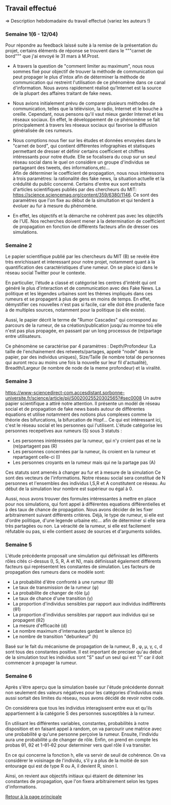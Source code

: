 ## Travail effectué 

=> Description hebdomadaire du travail effectué (variez les auteurs !)

### Semaine 1(6 - 12/04)
Pour répondre au feedback laissé suite à la remise de la présentation du projet, certains éléments de réponse se trouvent dans le """carnet de bord""" que j'ai envoyé le 31 mars à M.Prost.  
- A travers la question de "comment limiter au maximum", nous nous sommes fixé pour objectif de trouver la méthode de communication qui peut propager le plus d'intox afin de déterminer la méthode de communication qui restreint l'utilisation de ce phénomène dans ce canal d'information. Nous avons rapidement réalisé qu'Internet est la source de la plupart des affaires traitant de fake news.

- Nous avions initialement prévu de comparer plusieurs méthodes de communication, telles que la télévision, la radio, Internet et le bouche à oreille. Cependant, nous pensons qu'il vaut mieux garder Internet et les réseaux sociaux. En effet, le développement de ce phénomène se fait principalement à travers les réseaux sociaux qui favorise la diffusion généralisée de ces rumeurs.

- Nous comptions nous fier sur les études et données envoyées dans le "carnet de bord", qui contient différentes infographies et statisques permettant de dresser et définir certains coefficient et chiffres intéressants pour notre étude. Elle se focalisera du coup sur un seul réseau social dans le quel on considère un groupe d'individus se partageant des tweets, des informations,etc...  
Afin de déterminer le coefficient de propagation, nous nous intéressons à trois paramètres: la rationalité des fake news, la situation actuelle et la crédulité du public concerné. Certains d'entre eux sont extraits d'articles scientifiques publiés par des chercheurs du MIT:
 https://science.sciencemag.org/content/359/6380/1146. 
Ce sont des paramètres que  l'on fixe au début de la simultation et qui tendent à évoluer au fur à mesure du phénomène.

- En effet, les objectifs et la démarche ne cohèrent pas avec les objectifs de l'UE. Nos recherches doivent mener à la determination de coefficient de propagation en fonction de différents facteurs afin de dresser ces simulations. 

### Semaine 2
Le papier scientifique publié par les chercheurs du MIT (B) se revèle être très enrichissant et interessant pour notre projet, notamment quant à la quantification des caractéristiques d'une rumeur. On se place ici dans le réseau social Twitter pour le contexte.

En particulier, l'étude a classé et catégorisé les centres d'intérêt qui ont généré le plus d'interaction et de communication avec des Fake News. La politique et les légendes urbaines sont les thèmes impliqués dans ces rumeurs et se propagent à plus de gens en moins de temps. En effet, démystifier ces nouvelles n'est pas si facile, car elle doit être prudente face à de multiples sources, notamment pour la politique (si elle existe).

Aussi, le papier décrit le terme de "Rumor Cascades" qui correspond au parcours de la rumeur, de sa création/publication jusqu'au momne toù elle n'est pas plus propagée, en passant par un long processus de (re)partage entre utilisateurs. 

Ce phénomène se caractérise par 4 paramètres : Depth/Profondeur (La taille de l'enchainement des retweets/partages, appelé "node" dans le papier,  par des individus uniques), Size/Taille (le nombre total de personnes qui auront recu au moins une fois la nouvelle sur leur fil d'actualité), Breadth/Largeur (le nombre de node de la meme profondeur) et la viralité.

### Semaine 3
https://www-sciencedirect-com.accesdistant.sorbonne-universite.fr/science/article/pii/S0020025520302565?#sec0008
Un autre papier scientifique a attiré notre attention. Il présente un modèl de réseau social et de propagation de fake news basés autour de différentes équations et utilise notamment des notions plus complexes comme la théorie des bifurcations, la bifurcation  de Hopf...
Ce qui est intéressant ici, c'est le réseau social et les personnes qui l'utilisent.
L'étude catégorise les personnes recepetives aux rumeurs (S) sous 3 statuts : 
- Les personnes inintéressées par la rumeur, qui n'y croient pas et ne la (re)partagent pas (R)
- Les personnes concernées par la rumeur, ils croient en la rumeur et repartagent celle-ci (I)
- Les personnes croyants en la rumeur mais qui ne la partage pas (A)

Ces statuts sont amenés à changer au fur et à mesure de la simulation
Ce sont des vecteurs de l'informations. 
Notre réseau social sera constitué de N personnes et l'ensembles des individus I,S,R et A constitutent ce réseau. Au début de la simulation leur nombre est supérieur ou égal à 0.  

Aussi, nous avons trouver des formules intéressantes à mettre en place pour nos simulations, qui font appel à différentes equations différentielles et à des taux de chance de propagation.
Nous avons décider de les fixer arbitrairement suivant différents critères. Déjà, le type de rumeur, si elle est d'ordre politique, d'une legende urbaine etc... afin de déterminer si elle sera très partagées ou non. La véracité de la rumeur, si elle est facilement réfutable ou pas, si elle contient assez de sources et d'arguments solides.


### Semaine 5

L'étude précédente proposait une simulation qui définissait les différents rôles cités ci-dessus (I, S, R, A et N), mais définissait également différents facteurs qui représentent les constantes de simulation. Les facteurs de propagation des rumeurs dans ce modèle sont:

- La probabilité d'être confronté à une rumeur (B)
- Le taux de transmission de la rumeur (φ)
- La probabilite de changer de rôle (μ)
- Le taux de chance d'une transition (γ)
- La proportion d'individus sensibles par rapport aux individus indifférents (θ1)
- La proportion d'individus sensibles par rapport aux individus qui se propagent (θ2)
- La mesure d'efficacité (d)
- Le nombre maximum d'internautes gardant le silence (c)
- Le nombre de transition "debunkeur" (h)

Basé sur le fait du mécanisme de propagation de la rumeur, B , φ, μ, γ, c, d sont tous des constantes positive.
Il est important de preciser qu'au debut de la simulation tout les individus sont "S" sauf un seul qui est "I" car il doit commencer à propager la rumeur.


### Semaine 6
Après s'être aperçu que la simulation basée sur l'étude précédente donnait non seulement des valeurs négatives pour les catégories d'induvidus mais aussi sortait des limites du réseau, nous avons décidé de revoir notre code.

On considérera que tous les individus interagissent entre eux et qu'ils appartiennent à la catégorie S des personnes susceptibles à la rumeur. 

En utilisant les différentes variables, constantes, probabilités à notre disposition et en faisant appel à random, on va parcourir une matrice avec une probabilité φ qu'une personne perçoive la rumeur. Ensuite, l'individu aura une probabilité μ de changer de rôle. Enfin, on prend en compte les probas θ1, θ2 et 1-θ1-θ2 pour determiner vers quel rôle il va transiter.

En ce qui concerne la fonction h, elle va servir de seuil de cohérence. On va considérer le voisinage de l'individu, s'il y a plus de la moitié de son entourage qui est de type R ou A, il devient R, sinon I.

Ainsi, on revient aux objectifs initiaux qui étaient de déteminer les constantes de propagation, que l'on fixera arbitrairement selon les types d'informations.




<a href="index.html"> Retour à la page principale </a>
